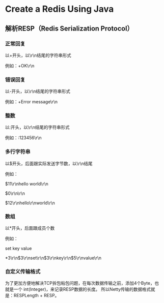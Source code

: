 # Create a Redis Using Java

## 解析RESP（Redis Serialization Protocol）

### 正常回复
以+开头，以\r\n结尾的字符串形式

例如：+OK\r\n

### 错误回复
以-开头，以\r\n结尾的字符串形式

例如：+Error message\r\n

### 整数
以:开头，以\r\n结尾的字符串形式

例如：:123456\r\n

### 多行字符串
以$开头，后面跟实际发送字节数，以\r\n结尾

例如：

$11\r\nhello world\r\n

$0\r\n\r\n

$12\r\nhello\r\nworld\r\n

### 数组
以*开头，后面跟成员个数

例如：

set key value

*3\r\n$3\r\nset\r\n$3\r\nkey\r\n$5\r\nvalue\r\n

### 自定义传输格式

为了更加方便地解决TCP拆包粘包问题，在每次数据传输之前，添加4个Byte，也就是一个
int(Integer)，来记录RESP数据的长度。
所以Netty传输的数据格式就是：RESPLength + RESP。
